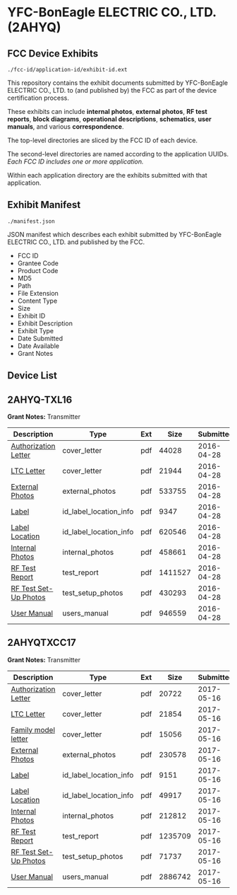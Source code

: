 # YFC-BonEagle ELECTRIC CO., LTD. (2AHYQ)
## FCC Device Exhibits

```
./fcc-id/application-id/exhibit-id.ext
```

This repository contains the exhibit documents submitted by YFC-BonEagle ELECTRIC CO., LTD. to (and published by) the FCC as part of the device certification process.

These exhibits can include **internal photos**, **external photos**, **RF test reports**, **block diagrams**, **operational descriptions**, **schematics**, **user manuals**, and various **correspondence**.

The top-level directories are sliced by the FCC ID of each device.

The second-level directories are named according to the application UUIDs. *Each FCC ID includes one or more application.*

Within each application directory are the exhibits submitted with that application. 

## Exhibit Manifest

```
./manifest.json
```

JSON manifest which describes each exhibit submitted by YFC-BonEagle ELECTRIC CO., LTD. and published by the FCC.

- FCC ID
- Grantee Code
- Product Code
- MD5
- Path
- File Extension
- Content Type
- Size
- Exhibit ID
- Exhibit Description
- Exhibit Type
- Date Submitted
- Date Available
- Grant Notes

## Device List
## 2AHYQ-TXL16
**Grant Notes:** Transmitter

| Description | Type | Ext | Size | Submitted | Available |
| ----------- | ---- | --- | ---- | --------- | --------- |
| [Authorization Letter](2AHYQ-TXL16/ed962b48b26fd0ea1df0da730c9b47d1/2975197.pdf) | cover_letter | pdf | 44028 | 2016-04-28 | 2016-04-28 |
| [LTC Letter](2AHYQ-TXL16/ed962b48b26fd0ea1df0da730c9b47d1/2975198.pdf) | cover_letter | pdf | 21944 | 2016-04-28 | 2016-04-28 |
| [External Photos](2AHYQ-TXL16/ed962b48b26fd0ea1df0da730c9b47d1/2975199.pdf) | external_photos | pdf | 533755 | 2016-04-28 | 2016-04-28 |
| [Label](2AHYQ-TXL16/ed962b48b26fd0ea1df0da730c9b47d1/2975200.pdf) | id_label_location_info | pdf | 9347 | 2016-04-28 | 2016-04-28 |
| [Label Location](2AHYQ-TXL16/ed962b48b26fd0ea1df0da730c9b47d1/2975201.pdf) | id_label_location_info | pdf | 620546 | 2016-04-28 | 2016-04-28 |
| [Internal Photos](2AHYQ-TXL16/ed962b48b26fd0ea1df0da730c9b47d1/2975202.pdf) | internal_photos | pdf | 458661 | 2016-04-28 | 2016-04-28 |
| [RF Test Report](2AHYQ-TXL16/ed962b48b26fd0ea1df0da730c9b47d1/2975206.pdf) | test_report | pdf | 1411527 | 2016-04-28 | 2016-04-28 |
| [RF Test Set-Up Photos](2AHYQ-TXL16/ed962b48b26fd0ea1df0da730c9b47d1/2975205.pdf) | test_setup_photos | pdf | 430293 | 2016-04-28 | 2016-04-28 |
| [User Manual](2AHYQ-TXL16/ed962b48b26fd0ea1df0da730c9b47d1/2975207.pdf) | users_manual | pdf | 946559 | 2016-04-28 | 2016-04-28 |
## 2AHYQTXCC17
**Grant Notes:** Transmitter

| Description | Type | Ext | Size | Submitted | Available |
| ----------- | ---- | --- | ---- | --------- | --------- |
| [Authorization Letter](2AHYQTXCC17/a655dd1554f050f332a4e7cc3edc4923/3391945.pdf) | cover_letter | pdf | 20722 | 2017-05-16 | 2017-05-16 |
| [LTC Letter](2AHYQTXCC17/a655dd1554f050f332a4e7cc3edc4923/3391946.pdf) | cover_letter | pdf | 21854 | 2017-05-16 | 2017-05-16 |
| [Family model letter](2AHYQTXCC17/a655dd1554f050f332a4e7cc3edc4923/3391947.pdf) | cover_letter | pdf | 15056 | 2017-05-16 | 2017-05-16 |
| [External Photos](2AHYQTXCC17/a655dd1554f050f332a4e7cc3edc4923/3391948.pdf) | external_photos | pdf | 230578 | 2017-05-16 | 2017-05-16 |
| [Label](2AHYQTXCC17/a655dd1554f050f332a4e7cc3edc4923/3391949.pdf) | id_label_location_info | pdf | 9151 | 2017-05-16 | 2017-05-16 |
| [Label Location](2AHYQTXCC17/a655dd1554f050f332a4e7cc3edc4923/3391950.pdf) | id_label_location_info | pdf | 49917 | 2017-05-16 | 2017-05-16 |
| [Internal Photos](2AHYQTXCC17/a655dd1554f050f332a4e7cc3edc4923/3391951.pdf) | internal_photos | pdf | 212812 | 2017-05-16 | 2017-05-16 |
| [RF Test Report](2AHYQTXCC17/a655dd1554f050f332a4e7cc3edc4923/3391954.pdf) | test_report | pdf | 1235709 | 2017-05-16 | 2017-05-16 |
| [RF Test Set-Up Photos](2AHYQTXCC17/a655dd1554f050f332a4e7cc3edc4923/3391955.pdf) | test_setup_photos | pdf | 71737 | 2017-05-16 | 2017-05-16 |
| [User Manual](2AHYQTXCC17/a655dd1554f050f332a4e7cc3edc4923/3391956.pdf) | users_manual | pdf | 2886742 | 2017-05-16 | 2017-05-16 |
